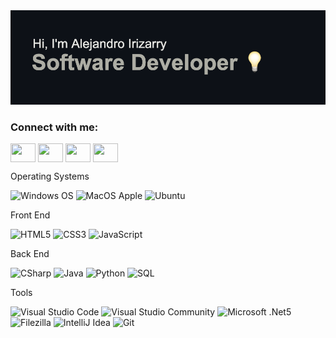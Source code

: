 <!DOCTYPE html>
<html>
  <head>
    <link rel="stylesheet" href="styles.css">
  </head>
    <body>
      <img src="/header.png">
      <h3 align="left">Connect with me:</h3>
      <p align="left">
      <a href="https://twitter.com/aleirizarryn" target="blank"><img align="center" src="https://www.svgrepo.com/show/80427/twitter.svg" alt="" height="30" width="40" /></a>
      <a href="https://www.linkedin.com/in/alejandroirizarry/" target="blank"><img align="center" src="https://www.svgrepo.com/show/299484/linkedin.svg" alt="" height="30" width="40" /></a>
      <a href="https://www.instagram.com/alejandrocodes/" target="blank"><img align="center" src="https://www.svgrepo.com/show/217758/instagram.svg" alt="" height="30" width="40" /></a>
        <a href="http://alejandroirizarry.engineer" target="blank"><img align="center" src="https://www.svgrepo.com/show/294232/html-website.svg" alt="" height="30" width="40" /></a>
</p>
      </p>
          <div id="skills-section">
            <p>Operating Systems</p>
            <img src="https://www.svgrepo.com/show/176748/windows-windows.svg" alt="Windows OS" id="up">
            <img src="https://www.svgrepo.com/show/40974/apple.svg" alt="MacOS Apple" id="rand">
            <img src="../images/ubuntu.svg" alt="Ubuntu" id="up">
            <p>Front End</p>
            <img src="../images/html5.svg" alt="HTML5" id="down">
            <img src="../images/css3.svg" alt="CSS3" id="rand">
            <img src="../images/javascript.svg" alt="JavaScript" id="down">
            <p>Back End</p>
            <img src="../images/csharp.svg" alt="CSharp" id="up">
            <img src="../images/java.png" alt="Java" id="rand">
            <img src="../images/python.png" alt="Python" id="up">
            <img src="../images/sql.svg" alt="SQL" id="down">
            <p>Tools</p>
            <img src="../images/vs-code.svg" alt="Visual Studio Code" id="up">
            <img src="../images/vs-comm.svg" alt="Visual Studio Community" id="up">
            <img src="../images/microsoftnet.svg" alt="Microsoft .Net5" id="rand">
            <img src="../images/filezilla.svg" alt="Filezilla" id="rand">
            <img src="../images/intellij.svg" alt="IntelliJ Idea" id="down">
            <img src="../images/git.svg" alt="Git" id="down">
          </div>
    </body>
</html>
